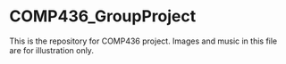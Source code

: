 # COMP436_GroupProject
This is the repository for COMP436 project.
Images and music in this file are for illustration only.
